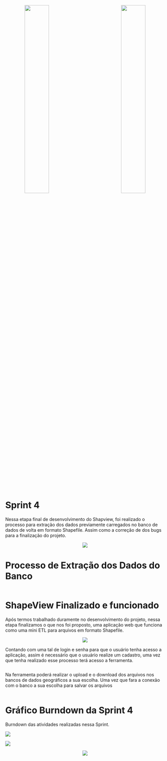 <div>
  <p align="center">
            <img src="https://user-images.githubusercontent.com/56441534/92442086-adf9e000-f185-11ea-8794-b6c5def3daf3.png" width = "39%">
            <img baackgroundcolor="white" width = "20%">
            <img src="https://user-images.githubusercontent.com/58118956/96368863-d97ccc80-112c-11eb-8a52-938b4327fc50.jpg" width = "39%"></p>
</div>    

 # Sprint 4
 
 Nessa etapa final de desenvolvimento do Shapview, foi realizado o processo para extração dos dados previamente carregados no banco de dados de volta em formato Shapefile. Assim como a correção de dos bugs para a finalização do projeto.
 
<p align="center">
  <img src="https://user-images.githubusercontent.com/58118956/100550345-2db0bb80-3258-11eb-924d-0a726e45f4f8.jpg"> </p>

# Processo de Extração dos Dados do Banco

<p align="center">
  <img src=""> </p>

# ShapeView Finalizado e funcionado

Após termos trabalhado duramente no desenvolvimento do projeto, nessa etapa finalizamos o que nos foi proposto, uma aplicação web que funciona como uma mini ETL para arquivos em formato Shapefile.

<p align="center">
  <img src="https://user-images.githubusercontent.com/58118956/100557061-5602df00-3285-11eb-80e9-3e8c2e12312f.png"> </p>

Contando com uma tal de login e senha para que o usuário tenha acesso a aplicação, assim é necessário que o usuário realize um cadastro, uma vez que tenha realizado esse processo terá acesso a ferramenta.

<p align="center">
  <img src=""> </p>

Na ferramenta poderá realizar o upload e o download dos arquivos nos bancos de dados geográficos a sua escolha. Uma vez que fara a conexão com o banco a sua escolha para salvar os arquivos

<p align="center">
  <img src=""> </p>

# Gráfico Burndown da Sprint 4

Burndown das atividades realizadas nessa Sprint.

<p align="left">
  <img src="https://user-images.githubusercontent.com/58118956/100553040-02cf6300-326a-11eb-9235-e4526cbb76dc.png"> </p>

<p align="left">
  <img src="https://user-images.githubusercontent.com/58118956/100553049-0fec5200-326a-11eb-81ee-bef4b017f129.png"> </p>

<p align="center">
  <img src="https://user-images.githubusercontent.com/58118956/100551412-132e1080-325f-11eb-9043-27f9180a68c4.jpg"> </p>
